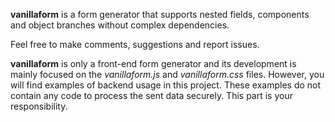 **vanillaform** is a form generator that supports nested fields, components and object branches without complex dependencies.

Feel free to make comments, suggestions and report issues.

**vanillaform** is only a front-end form generator and its development is mainly focused on the *vanillaform.js* and *vanillaform.css* files. However, you will find examples of backend usage in this project. These examples do not contain any code to process the sent data securely. This part is your responsibility.